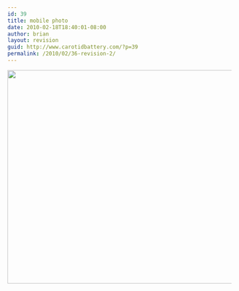 ```yaml
---
id: 39
title: mobile photo
date: 2010-02-18T18:40:01-08:00
author: brian
layout: revision
guid: http://www.carotidbattery.com/?p=39
permalink: /2010/02/36-revision-2/
---
```

[<img class="alignnone size-large wp-image-37" title="Sleeve" src="https://i1.wp.com/www.carotidbattery.com/wp-content/uploads/2010/02/IMAG0904-1024x768.jpg?resize=640%2C480" alt="" width="640" height="480" srcset="https://i0.wp.com/carotidbattery.com/wp-content/uploads/2010/02/IMAG0904.jpg?resize=1024%2C768 1024w, https://i0.wp.com/carotidbattery.com/wp-content/uploads/2010/02/IMAG0904.jpg?resize=300%2C225 300w, https://i0.wp.com/carotidbattery.com/wp-content/uploads/2010/02/IMAG0904.jpg?w=2048 2048w, https://i0.wp.com/carotidbattery.com/wp-content/uploads/2010/02/IMAG0904.jpg?w=1280 1280w, https://i0.wp.com/carotidbattery.com/wp-content/uploads/2010/02/IMAG0904.jpg?w=1920 1920w" sizes="(max-width: 640px) 100vw, 640px" data-recalc-dims="1" />](https://i0.wp.com/www.carotidbattery.com/wp-content/uploads/2010/02/IMAG0904.jpg)